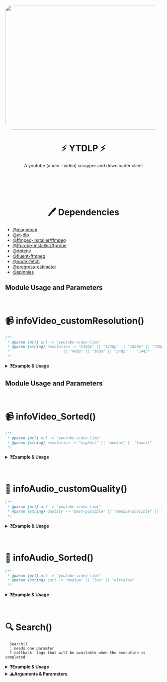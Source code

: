 <p align="center">
  <img src="https://i.postimg.cc/j2ktjrwr/Liquid-You-Tube.gif" height="400" width="600" style="border-radius:5%"/>
</p>

<h1 align="center"><b>⚡ YTDLP ⚡</b></h1>
<p align="center">A youtube (audio - video) scrapper and downloader client</p>

<br></br><br></br>

<h1 align="center"><b>🖊️ Dependencies</b></h1>

- [@magneum](https://www.github.com/magneum)
- [@yt-dlp](https://github.com/yt-dlp/yt-dlp)
- [@ffmpeg-installer/ffmpeg](https://github.com/kribblo/node-ffmpeg-installer#readme)
- [@ffprobe-installer/ffprobe](https://github.com/SavageCore/node-ffprobe-installer#readme)
- [@dotenv](https://github.com/motdotla/dotenv#readme)
- [@fluent-ffmpeg](https://github.com/fluent-ffmpeg/node-fluent-ffmpeg#readme)
- [@node-fetch](https://github.com/yt-dlp/yt-dlp)
- [@progress-estimator](https://github.com/bvaughn/progress-estimator#readme)
- [@spinnies](https://github.com/jcarpanelli/spinnies#readme)

<!-- "◎☱☱☱☱☱☱☱☱☱☱☱☱☱☱☱☱☱☱☱☱☱☱☱☱☱☱☱☱☱☱☱☱☱☱☱[ ву mågneum ]☱☱☱☱☱☱☱☱☱☱☱☱☱☱☱☱☱☱☱☱☱☱☱☱☱☱☱☱☱☱☱◎" -->

## Module Usage and Parameters

<br><h1 align="left"><b>📹 infoVideo_customResolution()</b></h1>

```js
/**
 * @param {url} url -> "youtube-video-link"
 * @param {string} resolution -> "2160p" || "1440p" || "1080p" || "720p"
 *                        || "480p" || "360p" || "240p" || "144p"
 */
```

<details>
<summary><b>❓Example & Usage</b></summary>
<p>

#### ❤️ for coding

```js
import { infoVideo_customResolution } from "ytdlp";

let resolution = "2160p";
const url = "https://youtu.be/TpdapO9QGRo";

// Promise method
infoVideo_customResolution(url, resolution)
  .then((data) => console.log(data))
  .catch((e) => console.log(e));

// async/await method
(async () => {
  const data = await infoVideo_customResolution(url, resolution).catch((e) =>
    console.log(e)
  );
  console.log(data);
})();
```

### Output Layout

```json
{}
```

</p>
</details>

<!-- "◎☱☱☱☱☱☱☱☱☱☱☱☱☱☱☱☱☱☱☱☱☱☱☱☱☱☱☱☱☱☱☱☱☱☱☱[ ву mågneum ]☱☱☱☱☱☱☱☱☱☱☱☱☱☱☱☱☱☱☱☱☱☱☱☱☱☱☱☱☱☱☱◎" -->

## Module Usage and Parameters

<br><h1 align="left"><b>📹 infoVideo_Sorted()</b></h1>

```js
/**
 * @param {url} url -> "youtube-video-link"
 * @param {string} resolution -> "highest" || "medium" || "lowest"
 */
```

<details>
<summary><b>❓Example & Usage</b></summary>
<p>

#### ❤️ for coding

```js
import { infoVideo_Sorted } from "ytdlp";

let quality = "highest";
const url = "https://youtu.be/TpdapO9QGRo";

// Promise method
infoVideo_Sorted(url, quality)
  .then((data) => console.log(data))
  .catch((e) => console.log(e));

// async/await method
(async () => {
  const data = await infoVideo_Sorted(url, quality).catch((e) =>
    console.log(e)
  );
  console.log(data);
})();
```

### Output Layout

```json
{}
```

</p>
</details>

<!-- "◎☱☱☱☱☱☱☱☱☱☱☱☱☱☱☱☱☱☱☱☱☱☱☱☱☱☱☱☱☱☱☱☱☱☱☱[ ву mågneum ]☱☱☱☱☱☱☱☱☱☱☱☱☱☱☱☱☱☱☱☱☱☱☱☱☱☱☱☱☱☱☱◎" -->

<br><h1 align="left"><b>📢 infoAudio_customQuality()</b></h1>

```js
/**
 * @param {url} url -> "youtube-video-link"
 * @param {string} quality -> "best-possible" || "medium-possible" || "lowest-possible"
 */
```

<details>
<summary><b>❓Example & Usage</b></summary>
<p>

#### ❤️ for coding

```js
import { infoAudio_customQuality } from "ytdlp";

let quality = "best-possible";
const url = "https://youtu.be/TpdapO9QGRo";

// Promise method
infoAudio_customQuality(url, quality)
  .then((data) => console.log(data))
  .catch((e) => console.log(e));

// async/await method
(async () => {
  const data = await infoAudio_customQuality(url, quality).catch((e) =>
    console.log(e)
  );
  console.log(data);
})();
```

### Output Layout

```json
{}
```

</p>
</details>

<!-- "◎☱☱☱☱☱☱☱☱☱☱☱☱☱☱☱☱☱☱☱☱☱☱☱☱☱☱☱☱☱☱☱☱☱☱☱[ ву mågneum ]☱☱☱☱☱☱☱☱☱☱☱☱☱☱☱☱☱☱☱☱☱☱☱☱☱☱☱☱☱☱☱◎" -->

<br><h1 align="left"><b>📢 infoAudio_Sorted()</b></h1>

```js
/**
 * @param {url} url -> "youtube-video-link"
 * @param {string} sort -> "medium" || "low" || "ultralow"
 */
```

<details>
<summary><b>❓Example & Usage</b></summary>
<p>

#### ❤️ for coding

```js
import { infoAudio_Sorted } from "ytdlp";

let sort = "medium";
const url = "https://youtu.be/TpdapO9QGRo";

// Promise method
infoAudio_Sorted(url, sort)
  .then((data) => console.log(data))
  .catch((e) => console.log(e));

// async/await method
(async () => {
  const data = await infoAudio_Sorted(url, sort).catch((e) => console.log(e));
  console.log(data);
})();
```

### Output Layout

```json
{}
```

</p>
</details>

<!-- "◎☱☱☱☱☱☱☱☱☱☱☱☱☱☱☱☱☱☱☱☱☱☱☱☱☱☱☱☱☱☱☱☱☱☱☱[ ву mågneum ]☱☱☱☱☱☱☱☱☱☱☱☱☱☱☱☱☱☱☱☱☱☱☱☱☱☱☱☱☱☱☱◎" -->

<br><h1 align="left"><b>🔍 Search()</b></h1>

```
  Search()
  : needs one paramter
  ? callback: logs that will be available when the execution is completed

```

<details>
<summary><b>❓Example & Usage</b></summary>
<p>

#### ❤️ for coding

```js
import { Search } from "ytdlp";

let url = "https://youtu.be/PVjiKRfKpPI?list=RDPVjiKRfKpPI";
Search(url, async function (data) {
  console.log(data);
});

Search(url, async (data) => console.log(data));
```

#### 🎊 Output from the function

```json
{
  "header": "◎☱☱☱☱[ ву mågneum ]☱☱☱☱◎",
  "status": true,
  "api": "https://bit.ly/magneum",
  "uuid": "c8739db6-1808-4c12-a5c1-fe0e8854350c",
  "query": "https://youtu.be/PVjiKRfKpPI?list=RDPVjiKRfKpPI",
  "apiCalled": "14-03-2023 04:56:45",
  "title": "Janet Jackson - You Want This",
  "videoId": "utxsSg1n_SQ",
  "uploadedOn": "12 years ago",
  "views": 2903297,
  "durationString": "5:18",
  "durationSeconds": 318,
  "authorName": "Janet Jackson",
  "authorChannel": "https://youtube.com/channel/UCz8ZHx5wFQpXWywaL2uqevw",
  "videoLink": "https://youtube.com/watch?v=utxsSg1n_SQ",
  "thumbnail": "https://i.ytimg.com/vi/utxsSg1n_SQ/hq720.jpg",
  "description": "#JanetJackson Music video by Janet Jackson performing You Want This. (P) 2006 Virgin Records America, Inc.. All rights ...",
  "footer": "◎☱☱☱☱☱☱☱☱☱☱☱☱☱☱☱☱☱☱◎"
}
```

</p>
</details>

<details>
<summary><b>⚠️Arguments & Parameters</b></summary>

#### ❤️ for coding

<p>

| Parameter                  | Usage                          | Arg[]        |
| :------------------------- | :----------------------------- | :----------- |
| `song-name or youtube-url` | Search("songName/youtubeUrl"); | **Required** |

</p>
</details>

<!-- "◎☱☱☱☱☱☱☱☱☱☱☱☱☱☱☱☱☱☱☱☱☱☱☱☱☱☱☱☱☱☱☱☱☱☱☱[ ву mågneum ]☱☱☱☱☱☱☱☱☱☱☱☱☱☱☱☱☱☱☱☱☱☱☱☱☱☱☱☱☱☱☱◎" -->
